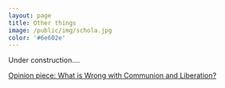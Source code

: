 ```yaml
---
layout: page
title: Other things
image: /public/img/schola.jpg
color: '#6e602e'
---
```


Under construction....

<a href="http://zitavtoth.com/public/texts/cl">Opinion piece: What is Wrong with Communion and Liberation?</a>
